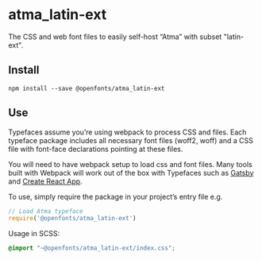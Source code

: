 
# atma_latin-ext

The CSS and web font files to easily self-host “Atma” with subset "latin-ext".

## Install

`npm install --save @openfonts/atma_latin-ext`

## Use

Typefaces assume you’re using webpack to process CSS and files. Each typeface
package includes all necessary font files (woff2, woff) and a CSS file with
font-face declarations pointing at these files.

You will need to have webpack setup to load css and font files. Many tools built
with Webpack will work out of the box with Typefaces such as [Gatsby](https://github.com/gatsbyjs/gatsby)
and [Create React App](https://github.com/facebookincubator/create-react-app).

To use, simply require the package in your project’s entry file e.g.

```javascript
// Load Atma typeface
require('@openfonts/atma_latin-ext')
```

Usage in SCSS:
```scss
@import "~@openfonts/atma_latin-ext/index.css";
```
